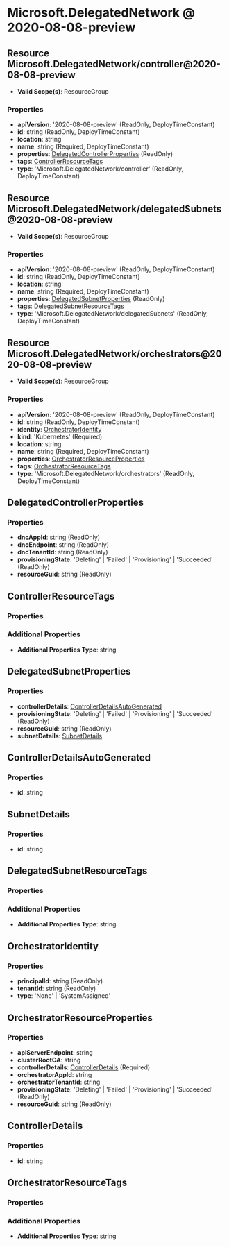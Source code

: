# Microsoft.DelegatedNetwork @ 2020-08-08-preview

## Resource Microsoft.DelegatedNetwork/controller@2020-08-08-preview
* **Valid Scope(s)**: ResourceGroup
### Properties
* **apiVersion**: '2020-08-08-preview' (ReadOnly, DeployTimeConstant)
* **id**: string (ReadOnly, DeployTimeConstant)
* **location**: string
* **name**: string (Required, DeployTimeConstant)
* **properties**: [DelegatedControllerProperties](#delegatedcontrollerproperties) (ReadOnly)
* **tags**: [ControllerResourceTags](#controllerresourcetags)
* **type**: 'Microsoft.DelegatedNetwork/controller' (ReadOnly, DeployTimeConstant)

## Resource Microsoft.DelegatedNetwork/delegatedSubnets@2020-08-08-preview
* **Valid Scope(s)**: ResourceGroup
### Properties
* **apiVersion**: '2020-08-08-preview' (ReadOnly, DeployTimeConstant)
* **id**: string (ReadOnly, DeployTimeConstant)
* **location**: string
* **name**: string (Required, DeployTimeConstant)
* **properties**: [DelegatedSubnetProperties](#delegatedsubnetproperties) (ReadOnly)
* **tags**: [DelegatedSubnetResourceTags](#delegatedsubnetresourcetags)
* **type**: 'Microsoft.DelegatedNetwork/delegatedSubnets' (ReadOnly, DeployTimeConstant)

## Resource Microsoft.DelegatedNetwork/orchestrators@2020-08-08-preview
* **Valid Scope(s)**: ResourceGroup
### Properties
* **apiVersion**: '2020-08-08-preview' (ReadOnly, DeployTimeConstant)
* **id**: string (ReadOnly, DeployTimeConstant)
* **identity**: [OrchestratorIdentity](#orchestratoridentity)
* **kind**: 'Kubernetes' (Required)
* **location**: string
* **name**: string (Required, DeployTimeConstant)
* **properties**: [OrchestratorResourceProperties](#orchestratorresourceproperties)
* **tags**: [OrchestratorResourceTags](#orchestratorresourcetags)
* **type**: 'Microsoft.DelegatedNetwork/orchestrators' (ReadOnly, DeployTimeConstant)

## DelegatedControllerProperties
### Properties
* **dncAppId**: string (ReadOnly)
* **dncEndpoint**: string (ReadOnly)
* **dncTenantId**: string (ReadOnly)
* **provisioningState**: 'Deleting' | 'Failed' | 'Provisioning' | 'Succeeded' (ReadOnly)
* **resourceGuid**: string (ReadOnly)

## ControllerResourceTags
### Properties
### Additional Properties
* **Additional Properties Type**: string

## DelegatedSubnetProperties
### Properties
* **controllerDetails**: [ControllerDetailsAutoGenerated](#controllerdetailsautogenerated)
* **provisioningState**: 'Deleting' | 'Failed' | 'Provisioning' | 'Succeeded' (ReadOnly)
* **resourceGuid**: string (ReadOnly)
* **subnetDetails**: [SubnetDetails](#subnetdetails)

## ControllerDetailsAutoGenerated
### Properties
* **id**: string

## SubnetDetails
### Properties
* **id**: string

## DelegatedSubnetResourceTags
### Properties
### Additional Properties
* **Additional Properties Type**: string

## OrchestratorIdentity
### Properties
* **principalId**: string (ReadOnly)
* **tenantId**: string (ReadOnly)
* **type**: 'None' | 'SystemAssigned'

## OrchestratorResourceProperties
### Properties
* **apiServerEndpoint**: string
* **clusterRootCA**: string
* **controllerDetails**: [ControllerDetails](#controllerdetails) (Required)
* **orchestratorAppId**: string
* **orchestratorTenantId**: string
* **provisioningState**: 'Deleting' | 'Failed' | 'Provisioning' | 'Succeeded' (ReadOnly)
* **resourceGuid**: string (ReadOnly)

## ControllerDetails
### Properties
* **id**: string

## OrchestratorResourceTags
### Properties
### Additional Properties
* **Additional Properties Type**: string

